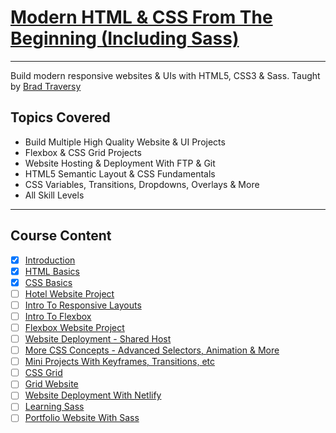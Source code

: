 # [Modern HTML & CSS From The Beginning (Including Sass)](https://www.udemy.com/course/modern-html-css-from-the-beginning)

---

Build modern responsive websites &amp; UIs with HTML5, CSS3 &amp; Sass.
Taught by [Brad Traversy](https://www.udemy.com/course/modern-html-css-from-the-beginning/#instructor-1)

## Topics Covered

- Build Multiple High Quality Website & UI Projects
- Flexbox & CSS Grid Projects
- Website Hosting & Deployment With FTP & Git
- HTML5 Semantic Layout & CSS Fundamentals
- CSS Variables, Transitions, Dropdowns, Overlays & More
- All Skill Levels

---

## Course Content

- [x] [Introduction](01-introduction)
- [x] [HTML Basics](02-html-basics)
- [x] [CSS Basics](03-css-basics)
- [ ] [Hotel Website Project]()
- [ ] [Intro To Responsive Layouts](04-responsive-layouts)
- [ ] [Intro To Flexbox](05-flexbox)
- [ ] [Flexbox Website Project]()
- [ ] [Website Deployment - Shared Host](06-website-deployment)
- [ ] [More CSS Concepts - Advanced Selectors, Animation & More](07-more-css-concepts)
- [ ] [Mini Projects With Keyframes, Transitions, etc]()
- [ ] [CSS Grid](08-css-grid)
- [ ] [Grid Website]()
- [ ] [Website Deployment With Netlify](09-website-deployment-with-netlify)
- [ ] [Learning Sass](10-learning-sass)
- [ ] [Portfolio Website With Sass]()
